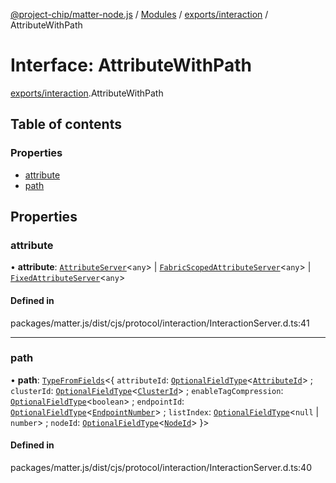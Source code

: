 [@project-chip/matter-node.js](../README.md) / [Modules](../modules.md) / [exports/interaction](../modules/exports_interaction.md) / AttributeWithPath

# Interface: AttributeWithPath

[exports/interaction](../modules/exports_interaction.md).AttributeWithPath

## Table of contents

### Properties

- [attribute](exports_interaction.AttributeWithPath.md#attribute)
- [path](exports_interaction.AttributeWithPath.md#path)

## Properties

### attribute

• **attribute**: [`AttributeServer`](../classes/exports_cluster.AttributeServer.md)<`any`\> \| [`FabricScopedAttributeServer`](../classes/exports_cluster.FabricScopedAttributeServer.md)<`any`\> \| [`FixedAttributeServer`](../classes/exports_cluster.FixedAttributeServer.md)<`any`\>

#### Defined in

packages/matter.js/dist/cjs/protocol/interaction/InteractionServer.d.ts:41

___

### path

• **path**: [`TypeFromFields`](../modules/exports_tlv.md#typefromfields)<{ `attributeId`: [`OptionalFieldType`](exports_tlv.OptionalFieldType.md)<[`AttributeId`](../modules/exports_datatype.md#attributeid)\> ; `clusterId`: [`OptionalFieldType`](exports_tlv.OptionalFieldType.md)<[`ClusterId`](../modules/exports_datatype.md#clusterid)\> ; `enableTagCompression`: [`OptionalFieldType`](exports_tlv.OptionalFieldType.md)<`boolean`\> ; `endpointId`: [`OptionalFieldType`](exports_tlv.OptionalFieldType.md)<[`EndpointNumber`](../modules/exports_datatype.md#endpointnumber)\> ; `listIndex`: [`OptionalFieldType`](exports_tlv.OptionalFieldType.md)<``null`` \| `number`\> ; `nodeId`: [`OptionalFieldType`](exports_tlv.OptionalFieldType.md)<[`NodeId`](../modules/exports_datatype.md#nodeid)\>  }\>

#### Defined in

packages/matter.js/dist/cjs/protocol/interaction/InteractionServer.d.ts:40
